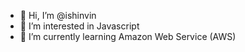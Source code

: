 - 👋 Hi, I’m @ishinvin
- 👀 I’m interested in Javascript
- 🌱 I’m currently learning Amazon Web Service (AWS)
<!-- - 💞️ I’m looking to collaborate on ... -->
<!-- - 📫 How to reach me ... -->

<!---
ishinvin/ishinvin is a ✨ special ✨ repository because its `README.md` (this file) appears on your GitHub profile.
You can click the Preview link to take a look at your changes.
--->

<!-- <br />
<object data="cv.pdf" type="application/pdf" width="700px" height="700px">
    <embed src="cv.pdf">
        <p>This browser does not support PDFs. Please download the PDF to view it: <a href="cv.pdf">Download CV</a>.</p>
    </embed>
</object>
 -->
